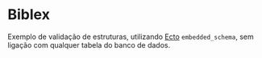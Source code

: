 # Biblex
Exemplo de validação de estruturas, utilizando [Ecto](https://hexdocs.pm/ecto/Ecto.html) `embedded_schema`, sem ligação com qualquer tabela do banco de dados.

